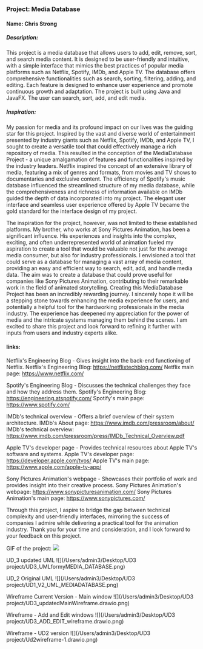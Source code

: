 
### Project: Media Database
#### Name: Chris Strong


##### Description: 
This project is a media database that allows users to add, edit, remove, sort, and search media content. It is designed to be user-friendly and intuitive, with a simple interface that mimics the best practices of popular media platforms such as Netflix, Spotify, IMDb, and Apple TV. The database offers comprehensive functionalities such as search, sorting, filtering, adding, and editing. Each feature is designed to enhance user experience and promote continuous growth and adaptation. The project is built using Java and JavaFX.
The user can search, sort, add, and edit media.

##### Inspiration:
My passion for media and its profound impact on our lives was the guiding star for this project. Inspired by the vast and diverse world of entertainment presented by industry giants such as Netflix, Spotify, IMDb, and Apple TV, I sought to create a versatile tool that could effectively manage a rich repository of media. This resulted in the conception of the MediaDatabase Project - a unique amalgamation of features and functionalities inspired by the industry leaders. Netflix inspired the concept of an extensive library of media, featuring a mix of genres and formats, from movies and TV shows to documentaries and exclusive content. The efficiency of Spotify's music database influenced the streamlined structure of my media database, while the comprehensiveness and richness of information available on IMDb guided the depth of data incorporated into my project. The elegant user interface and seamless user experience offered by Apple TV became the gold standard for the interface design of my project.

The inspiration for the project, however, was not limited to these established platforms. My brother, who works at Sony Pictures Animation, has been a significant influence. His experiences and insights into the complex, exciting, and often underrepresented world of animation fueled my aspiration to create a tool that would be valuable not just for the average media consumer, but also for industry professionals. I envisioned a tool that could serve as a database for managing a vast array of media content, providing an easy and efficient way to search, edit, add, and handle media data. The aim was to create a database that could prove useful for companies like Sony Pictures Animation, contributing to their remarkable work in the field of animated storytelling.
Creating this MediaDatabase Project has been an incredibly rewarding journey. I sincerely hope it will be a stepping stone towards enhancing the media experience for users, and potentially a helpful tool for the hardworking professionals in the media industry. The experience has deepened my appreciation for the power of media and the intricate systems managing them behind the scenes. I am excited to share this project and look forward to refining it further with inputs from users and industry experts alike.

#### links:
Netflix's Engineering Blog - Gives insight into the back-end functioning of Netflix.
Netflix's Engineering Blog: https://netflixtechblog.com/
Netflix main page: https://www.netflix.com/

Spotify's Engineering Blog - Discusses the technical challenges they face and how they address them.
Spotify's Engineering Blog: https://engineering.atspotify.com/
Spotify's main page: https://www.spotify.com/

IMDb's technical overview - Offers a brief overview of their system architecture.
IMDb's About page: https://www.imdb.com/pressroom/about/
IMDb's technical overview: https://www.imdb.com/pressroom/press/IMDb_Technical_Overview.pdf

Apple TV's developer page - Provides technical resources about Apple TV's software and systems.
Apple TV's developer page: https://developer.apple.com/tvos/
Apple TV's main page: https://www.apple.com/apple-tv-app/

Sony Pictures Animation's webpage - Showcases their portfolio of work and provides insight into their creative process.
Sony Pictures Animation's webpage: https://www.sonypicturesanimation.com/
Sony Pictures Animation's main page: https://www.sonypictures.com/


Through this project, I aspire to bridge the gap between technical complexity and user-friendly interfaces, mirroring the success of companies I admire while delivering a practical tool for the animation industry.
Thank you for your time and consideration, and I look forward to your feedback on this project.

GIF of the project:
![](/Users/admin3/Desktop/UD3_demo.gif)

UD_3 updated UML
![](/Users/admin3/Desktop/UD3 project/UD3_UMLformyMEDIA_DATABASE.png)

UD_2 Original UML
![](/Users/admin3/Desktop/UD3 project/UD1_V2_UML_MEDIADATABASE.png)

Wireframe Current Version - Main window
![](/Users/admin3/Desktop/UD3 project/UD3_updatedMainWireframe.drawio.png)

Wireframe - Add and Edit windows
![](/Users/admin3/Desktop/UD3 project/UD3_ADD_EDIT_wireframe.drawio.png)

Wireframe - UD2 version
![](/Users/admin3/Desktop/UD3 project/Ud2wireframe-1.drawio.png)

